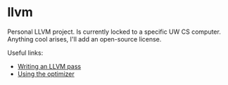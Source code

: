 llvm
====

Personal LLVM project. Is currently locked to a specific UW CS computer. Anything cool arises, I'll add an open-source license.

Useful links:
- [Writing an LLVM pass](http://llvm.org/docs/WritingAnLLVMPass.html)
- [Using the optimizer](http://llvm.org/docs/CommandGuide/opt.html)
